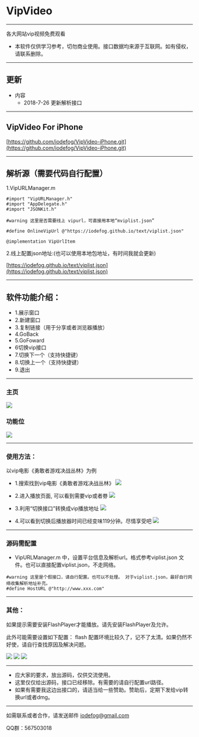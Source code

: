 
# VipVideo

----

各大网站vip视频免费观看

* 本软件仅供学习参考，切勿商业使用。接口数据均来源于互联网。如有侵权，请联系删除。

---

## 更新
* 内容
	* 2018-7-26 更新解析接口

---
## VipVideo For iPhone
[https://github.com/iodefog/VipVideo-iPhone.git](https://github.com/iodefog/VipVideo-iPhone.git)

---

## 解析源（需要代码自行配置）

1.VipURLManager.m

```
#import "VipURLManager.h"
#import "AppDelegate.h"
#import "JSONKit.h"

#warning 这里是否需要线上 vipurl，可直接用本地“mviplist.json”

#define OnlineVipUrl @"https://iodefog.github.io/text/viplist.json"

@implementation VipUrlItem

```

2.线上配置json地址:(也可以使用本地包地址，有时间我就会更新)

[https://iodefog.github.io/text/viplist.json](https://iodefog.github.io/text/viplist.json)


---

## 软件功能介绍：
* 1.展示窗口
* 2.新建窗口
* 3.复制链接（用于分享或者浏览器播放）
* 4.GoBack
* 5.GoFoward
* 6切换vip接口
* 7.切换下一个（支持快捷键）
* 8.切换上一个（支持快捷键）
* 9.退出

---

### 主页
![](./images/home.jpeg)

### 功能位
![](./images/gongnengwei.png)

---

### 使用方法：

以vip电影《勇敢者游戏决战丛林》为例

* 1.搜索找到vip电影《勇敢者游戏决战丛林》
![](./images/WX20180530-145513@2x.jpeg)

* 2.进入播放页面, 可以看到需要vip或者劵
![](./images/WX20180530-145751@2x.jpeg) 

* 3.利用“切换接口”转换成vip播放地址
![](./images/WX20180530-145832@2x.jpeg) 

* 4.可以看到切换后播放器时间已经变味119分钟。尽情享受吧
![](./images/WX20180530-150004@2x.jpeg) 

---

### 源码需配置

* VipURLManager.m 中，设置平台信息及解析url。格式参考viplist.json 文件。也可以直接配置viplist.json，不走网络。

```
#warning 这里是个假接口，请自行配置。也可以不处理。 对于viplist.json，最好自行网络收集解析地址补充。
#define HostURL @"http://www.xxx.com"

```

---

### 其他：
如果提示需要安装FlashPlayer才能播放。请先安装FlashPlayer及允许。

此外可能需要设置如下配置：
flash 配置环境比较久了，记不了太清。如果仍然不好使，请自行查找原因及解决问题。


![](./images/peizhi.png)
![](./images/peizhi2.jpg)
![](./images/erweima.png)

---

* 应大家的要求，放出源码，仅供交流使用。
* 这里仅仅给出源码，接口已经移除。有需要的请自行配置url路径。
* 如果有需要我这边出接口的，请适当给一些赞助。赞助后，定期下发给vip转换url或者dmg。


---


如需联系或者合作，请发送邮件 [iodefog@gmail.com](mailto:iodefog@gmail.com)

QQ群：567503018

